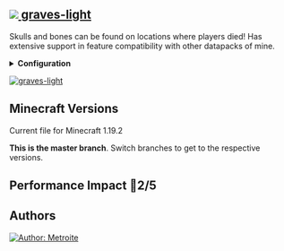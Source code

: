 ## [<img src="https://i.imgur.com/BjfNPDg.gif"> graves-light](https://download.metroite.de/#/home?url=https://github.com/Metroite/datapacks/tree/master/graves-light&rootDirectory=false)

Skulls and bones can be found on locations where players died! Has extensive support in feature compatibility with other datapacks of mine.

<details>
<summary><b>Configuration</b></summary>
<br>

To disable hover-over names, set *$display_name$* in *g.deaths* to 0 (1 is default, in the hurtfulpack 0 is default): `/scoreboard players set $display_name$ g.deaths 8`

To disable the generation of big trees, set *$generate_trees$* in *g.usebonemeal* to 0 (1 is default): `/scoreboard players set $generate_trees$ g.usebonemeal 0`

</details>

<a href="https://download.metroite.de/#/home?url=https://github.com/Metroite/datapacks/tree/master/graves-light&rootDirectory=false" rel="Skulls and bones drop">![graves-light](graves.png?raw=true "Skulls and bones drop")</a>

## Minecraft Versions

Current file for Minecraft 1.19.2

**This is the master branch**. Switch branches to get to the respective versions.

## Performance Impact &#x1F534;2/5

## Authors

<a href="https://github.com/Metroite"><img src="https://img.shields.io/badge/Author-Metroite-blue" alt="Author: Metroite"></a>
